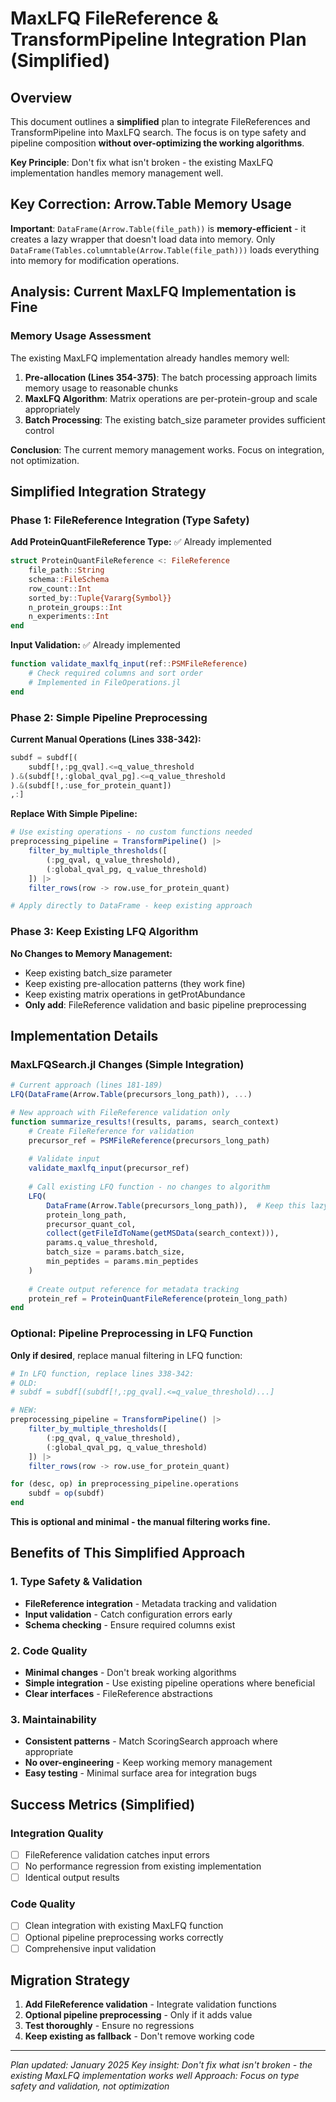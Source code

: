 # MaxLFQ FileReference & TransformPipeline Integration Plan (Simplified)

## Overview

This document outlines a **simplified** plan to integrate FileReferences and TransformPipeline into MaxLFQ search. The focus is on type safety and pipeline composition **without over-optimizing the working algorithms**.

**Key Principle**: Don't fix what isn't broken - the existing MaxLFQ implementation handles memory management well.

## Key Correction: Arrow.Table Memory Usage

**Important**: `DataFrame(Arrow.Table(file_path))` is **memory-efficient** - it creates a lazy wrapper that doesn't load data into memory. Only `DataFrame(Tables.columntable(Arrow.Table(file_path)))` loads everything into memory for modification operations.

## Analysis: Current MaxLFQ Implementation is Fine

### Memory Usage Assessment

The existing MaxLFQ implementation already handles memory well:

1. **Pre-allocation (Lines 354-375)**: The batch processing approach limits memory usage to reasonable chunks
2. **MaxLFQ Algorithm**: Matrix operations are per-protein-group and scale appropriately  
3. **Batch Processing**: The existing batch_size parameter provides sufficient control

**Conclusion**: The current memory management works. Focus on integration, not optimization.

## Simplified Integration Strategy

### Phase 1: FileReference Integration (Type Safety)

**Add ProteinQuantFileReference Type:** ✅ Already implemented
```julia
struct ProteinQuantFileReference <: FileReference
    file_path::String
    schema::FileSchema
    row_count::Int
    sorted_by::Tuple{Vararg{Symbol}}
    n_protein_groups::Int
    n_experiments::Int
end
```

**Input Validation:** ✅ Already implemented
```julia
function validate_maxlfq_input(ref::PSMFileReference)
    # Check required columns and sort order
    # Implemented in FileOperations.jl
end
```

### Phase 2: Simple Pipeline Preprocessing

**Current Manual Operations (Lines 338-342):**
```julia
subdf = subdf[(
    subdf[!,:pg_qval].<=q_value_threshold
).&(subdf[!,:global_qval_pg].<=q_value_threshold
).&(subdf[!,:use_for_protein_quant])
,:]
```

**Replace With Simple Pipeline:**
```julia
# Use existing operations - no custom functions needed
preprocessing_pipeline = TransformPipeline() |>
    filter_by_multiple_thresholds([
        (:pg_qval, q_value_threshold),
        (:global_qval_pg, q_value_threshold)
    ]) |>
    filter_rows(row -> row.use_for_protein_quant)

# Apply directly to DataFrame - keep existing approach
```

### Phase 3: Keep Existing LFQ Algorithm

**No Changes to Memory Management:**
- Keep existing batch_size parameter
- Keep existing pre-allocation patterns (they work fine)
- Keep existing matrix operations in getProtAbundance
- **Only add**: FileReference validation and basic pipeline preprocessing

## Implementation Details

### MaxLFQSearch.jl Changes (Simple Integration)

```julia
# Current approach (lines 181-189)
LFQ(DataFrame(Arrow.Table(precursors_long_path)), ...)

# New approach with FileReference validation only
function summarize_results!(results, params, search_context)
    # Create FileReference for validation
    precursor_ref = PSMFileReference(precursors_long_path)
    
    # Validate input
    validate_maxlfq_input(precursor_ref)
    
    # Call existing LFQ function - no changes to algorithm
    LFQ(
        DataFrame(Arrow.Table(precursors_long_path)),  # Keep this lazy approach
        protein_long_path,
        precursor_quant_col,
        collect(getFileIdToName(getMSData(search_context))),
        params.q_value_threshold,
        batch_size = params.batch_size,
        min_peptides = params.min_peptides
    )
    
    # Create output reference for metadata tracking
    protein_ref = ProteinQuantFileReference(protein_long_path)
end
```

### Optional: Pipeline Preprocessing in LFQ Function

**Only if desired**, replace manual filtering in LFQ function:
```julia
# In LFQ function, replace lines 338-342:
# OLD:
# subdf = subdf[(subdf[!,:pg_qval].<=q_value_threshold)...]

# NEW:
preprocessing_pipeline = TransformPipeline() |>
    filter_by_multiple_thresholds([
        (:pg_qval, q_value_threshold),
        (:global_qval_pg, q_value_threshold)
    ]) |>
    filter_rows(row -> row.use_for_protein_quant)

for (desc, op) in preprocessing_pipeline.operations
    subdf = op(subdf)
end
```

**This is optional and minimal - the manual filtering works fine.**

## Benefits of This Simplified Approach

### 1. Type Safety & Validation
- **FileReference integration** - Metadata tracking and validation
- **Input validation** - Catch configuration errors early
- **Schema checking** - Ensure required columns exist

### 2. Code Quality
- **Minimal changes** - Don't break working algorithms
- **Simple integration** - Use existing pipeline operations where beneficial
- **Clear interfaces** - FileReference abstractions

### 3. Maintainability
- **Consistent patterns** - Match ScoringSearch approach where appropriate
- **No over-engineering** - Keep working memory management
- **Easy testing** - Minimal surface area for integration bugs

## Success Metrics (Simplified)

### Integration Quality
- [ ] FileReference validation catches input errors
- [ ] No performance regression from existing implementation
- [ ] Identical output results

### Code Quality  
- [ ] Clean integration with existing MaxLFQ function
- [ ] Optional pipeline preprocessing works correctly
- [ ] Comprehensive input validation

## Migration Strategy

1. **Add FileReference validation** - Integrate validation functions
2. **Optional pipeline preprocessing** - Only if it adds value
3. **Test thoroughly** - Ensure no regressions
4. **Keep existing as fallback** - Don't remove working code

---

*Plan updated: January 2025*
*Key insight: Don't fix what isn't broken - the existing MaxLFQ implementation works well*
*Approach: Focus on type safety and validation, not optimization*